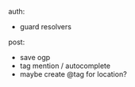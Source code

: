 auth:
- guard resolvers

post:
- save ogp
- tag mention / autocomplete
- maybe create @tag for location?
